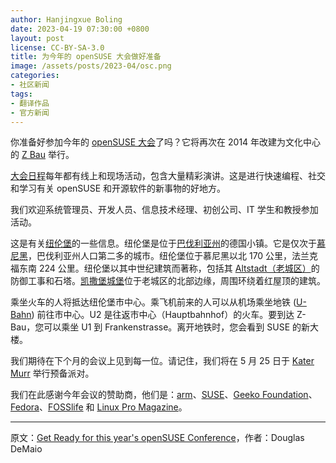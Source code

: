 ```yaml
---
author: Hanjingxue Boling
date: 2023-04-19 07:30:00 +0800
layout: post
license: CC-BY-SA-3.0
title: 为今年的 openSUSE 大会做好准备
image: /assets/posts/2023-04/osc.png
categories:
- 社区新闻
tags:
- 翻译作品
- 官方新闻
---
```


你准备好参加今年的 [openSUSE 大会](https://events.opensuse.org/conferences/oSC23)了吗？它将再次在 2014 年改建为文化中心的 [Z Bau](https://z-bau.com/haus) 举行。

[大会日程](https://events.opensuse.org/conferences/oSC23/schedule)每年都有线上和现场活动，包含大量精彩演讲。这是进行快速编程、社交和学习有关 openSUSE 和开源软件的新事物的好地方。

我们欢迎系统管理员、开发人员、信息技术经理、初创公司、IT 学生和教授参加活动。

这是有关[纽伦堡](https://en.wikipedia.org/wiki/Nuremberg)的一些信息。纽伦堡是位于[巴伐利亚州](https://en.wikipedia.org/wiki/Bavaria)的德国小镇。它是仅次于[慕尼黑](https://en.wikipedia.org/wiki/Munich)，巴伐利亚州人口第二多的城市。纽伦堡位于慕尼黑以北 170 公里，法兰克福东南 224 公里。纽伦堡以其中世纪建筑而著称，包括其 [Altstadt（老城区）](https://wikitravel.org/en/Nuremberg)的防御工事和石塔。[凯撒堡城堡](https://en.wikipedia.org/wiki/Nuremberg_Castle)位于老城区的北部边缘，周围环绕着红屋顶的建筑。

乘坐火车的人将抵达纽伦堡市中心。乘飞机前来的人可以从机场乘坐地铁 ([U-Bahn](https://www.vgn.de/en/airport)) 前往市中心。U2 是往返市中心（Hauptbahnhof）的火车。要到达 Z-Bau，您可以乘坐 U1 到 Frankenstrasse。离开地铁时，您会看到 SUSE 的新大楼。

我们期待在下个月的会议上见到每一位。请记住，我们将在 5 月 25 日于 [Kater Murr](https://kater-murr.com/) 举行预备派对。

我们在此感谢今年会议的赞助商，他们是：[arm](https://www.arm.com/)、[SUSE](https://www.suse.com/)、[Geeko Foundation](https://geekos.org/)、[Fedora](https://fedoraproject.org/)、[FOSSlife](https://www.fosslife.org/) 和 [Linux Pro Magazine](http://www.linux-magazine.com/)。

------

原文：[Get Ready for this year's openSUSE Conference](https://news.opensuse.org/2023/04/19/get-ready-for-osc/)，作者：Douglas DeMaio

